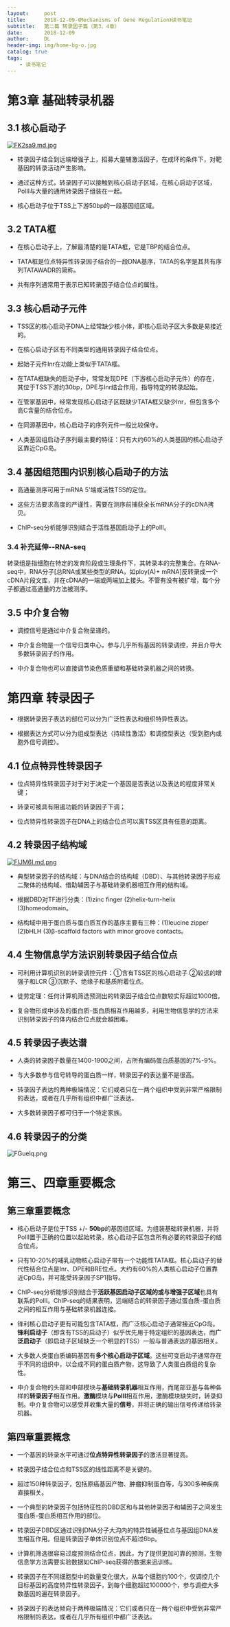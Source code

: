```yaml
---
layout:     post
title:      2018-12-09-《Mechanisms of Gene Regulation》读书笔记
subtitle:   第二篇 转录因子篇（第3、4章）
date:       2018-12-09
author:     DL
header-img: img/home-bg-o.jpg
catalog: true
tags:
    - 读书笔记
---
```


# 第3章 基础转录机器

## 3.1 核心启动子
[![FK2sa9.md.jpg](https://s1.ax1x.com/2018/12/03/FK2sa9.md.jpg)](https://imgchr.com/i/FK2sa9)

- 转录因子结合到远端增强子上，招募大量辅激活因子，在成环的条件下，对靶基因的转录活动产生影响。

- 通过这种方式，转录因子可以接触到核心启动子区域，在核心启动子区域，PolⅡ与大量的通用转录因子组装在一起。

- 核心启动子位于TSS上下游50bp的一段基因组区域。

## 3.2 TATA框

- 在核心启动子上，了解最清楚的是TATA框，它是TBP的结合位点。

- TATA框是位点特异性转录因子结合的一段DNA基序，TATA的名字是其共有序列TATAWADR的简称。

- 共有序列通常用于表示已知转录因子结合位点的属性。

## 3.3 核心启动子元件
- TSS区的核心启动子DNA上经常缺少核小体，即核心启动子区大多数是易接近的。

- 在核心启动子区有不同类型的通用转录因子结合位点。

- 起始子元件Inr在功能上类似于TATA框。

- 在TATA框缺失的启动子中，常常发现DPE（下游核心启动子元件）的存在，其位于TSS下游约30bp，DPE与Inr结合作用，指导特定的转录起始。

- 在管家基因中，经常发现核心启动子区既缺少TATA框又缺少Inr，但包含多个高C含量的结合位点。

- 在同源基因中，核心启动子的序列元件一般比较保守。

- 人类基因组启动子序列最主要的特征：只有大约60%的人类基因的核心启动子区靠近CpG岛。

## 3.4 基因组范围内识别核心启动子的方法

- 高通量测序可用于mRNA 5'端或活性TSS的定位。

- 这些方法要求高度的严谨性，需要在测序前捕获全长mRNA分子的cDNA拷贝。

- ChIP-seq分析能够识别结合于活性基因启动子上的PolⅡ。

### 3.4 补充延伸--RNA-seq
转录组是指细胞在特定的发育阶段或生理条件下，其转录本的完整集合。在RNA-seq中，RNA分子[总RNA或某些类型的RNA，如ploy(A)+ mRNA]反转录成一个cDNA片段文库，并在cDNA的一端或两端加上接头。不管有没有被扩增，每个分子都通过高通量的方法被测序。

## 3.5 中介复合物

- 调控信号是通过中介复合物呈递的。

- 中介复合物是一个信号归类中心，参与几乎所有基因的转录调控，并且介导大多数转录因子的作用。

- 中介复合物也可以直接调节染色质重塑和基础转录机器之间的转换。

# 第四章 转录因子

- 根据转录因子表达的部位可以分为广泛性表达和组织特异性表达。

- 根据表达方式可以分为组成型表达（持续性激活）和调控型表达（受到胞内或胞外信号调控）。

## 4.1 位点特异性转录因子

- 位点特异性转录因子对于对于决定一个基因是否表达以及表达的程度非常关键；

- 转录可被具有阻遏功能的转录因子下调；

- 位点特异性转录因子在DNA上的结合位点可以离TSS区具有任意的距离。

## 4.2 转录因子结构域
[![FlJM6I.md.png](https://s1.ax1x.com/2018/12/05/FlJM6I.md.png)](https://imgchr.com/i/FlJM6I)

- 典型转录因子的结构域：与DNA结合的结构域（DBD）、与其他转录因子形成二聚体的结构域、借助辅因子与基础转录机器相互作用的结构域。

- 根据DBD对TF进行分类：(1)zinc finger (2)helix-turn-helix (3)homeodomain。

- 结构域中用于蛋白质与蛋白质互作的基序主要有三种：(1)leucine zipper (2)bHLH (3)β-scaffold factors with minor groove contacts。

## 4.4 生物信息学方法识别转录因子结合位点

- 可利用计算机识别的转录调控元件：①含有TSS区的核心启动子 ②较远的增强子和LCR ③沉默子、绝缘子和基质附着位点。

- 徒劳定理：任何计算机筛选预测出的转录因子结合位点数较实际超过1000倍。

- 复合物形成中涉及的蛋白质-蛋白质相互作用越多，利用生物信息学的方法来识别转录因子的体内结合位点就会越困难。

## 4.5 转录因子表达谱

- 人类的转录因子数量在1400-1900之间，占所有编码蛋白质基因的7%-9%。

- 与大多数参与信号转导的蛋白质一样，转录因子的表达量不是很高。

- 转录因子表达的两种极端情况：它们或者只在一两个组织中受到非常严格限制的表达，或者在几乎所有组织中都广泛表达。

- 大多数转录因子都可归于一个特定家族。

## 4.6 转录因子的分类
![FGuelq.png](https://s1.ax1x.com/2018/12/09/FGuelq.png)

# 第三、四章重要概念
## 第三章重要概念

- 核心启动子是位于TSS +/- **50bp**的基因组区域。为组装基础转录机器，并将PolⅡ置于正确的位置以起始转录，核心启动子区包含所有必要的转录因子的结合位点。

- 只有10-20%的哺乳动物核心启动子带有一个功能性TATA框。核心启动子的替代性结合位点是Inr、DPE和BRE位点。大约有60%的人类核心启动子位置靠近CpG岛，并可能受转录因子SP1指导。

- ChIP-seq分析能够识别结合于**活跃基因启动子区域的或与增强子区域**也具有联系的PolⅡ。ChIP-seq的结果表明，远端结合的转录因子通过蛋白质-蛋白质之间的相互作用与基础转录机器连接。

- 锋利核心启动子更有可能包含TATA框，而广泛核心启动子通常接近CpG岛。**锋利启动子**（即含有TSS的启动子）似乎优先用于特定组织的基因表达，而**广泛启动子**（即启动子区域缺乏一个明显的TSS）一般与普通表达的基因相关。

- 大多数人类蛋白质编码基因有**多个核心启动子区域**。这些可变启动子通常存在于不同的组织中，以合成不同的蛋白质产物，这导致了人类蛋白质组的复杂性。

- 中介复合物的头部和中部模块与**基础转录机器**相互作用，而尾部亚基与各种各样的**转录因子**相互作用。**激酶**模块与**PolⅡ**相互作用，激酶模块缺失时，转录抑制。中介复合物可以感受并收集大量的**信号**，并将正确的输出信号传递给转录机器。

## 第四章重要概念

- 一个基因的转录水平可通过**位点特异性转录因子**的激活显著提高。

- 转录因子结合位点和TSS区的线性距离不是关键的。

- 超过150种转录因子，包括原癌基因产物、肿瘤抑制蛋白等，与300多种疾病直接相关。

- 一个典型的转录因子包括特征性的DBD区和与其他转录因子和辅因子之间发生蛋白质-蛋白质相互作用的部位。

- 转录因子DBD区通过识别DNA分子大沟内的特异性碱基位点与基因组DNA发生相互作用。但是转录因子单体识别位点不超过6bp。

- 计算机筛选很容易过度预测结合位点，因此，为了提供更加可靠的预测，生物信息学方法需要实验数据如ChIP-seq获得的数据来迅训练。

- 转录因子在不同细胞型中的数量变化很大，从每个细胞约100个，仅调控几个目标基因的高度特异性转录因子，到每个细胞超过100000个，参与调控大多数基因的遍在转录因子。

- 转录因子的表达倾向于两种极端情况：它们或者只在一两个组织中受到非常严格限制的表达，或者在几乎所有组织中都广泛表达。